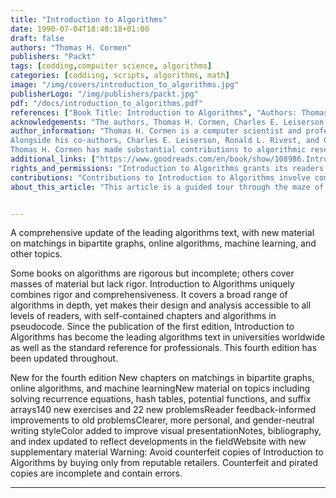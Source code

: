 ```yaml
---
title: "Introduction to Algorithms"
date: 1990-07-04T18:40:18+01:00
draft: false
authors: "Thomas H. Cormen"
publishers: "Packt"
tags: [codding,compuiter science, algorithms]
categories: [coddiing, scripts, algorithms, math]
image: "/img/covers/introduction_to_algorithms.jpg"
publisherLogo: "/img/publishers/packt.jpg"
pdf: "/docs/introduction_to_algorithms.pdf"
references: ["Book Title: Introduction to Algorithms", "Authors: Thomas H. Cormen, Charles E. Leiserson, Ronald L. Rivest, Clifford Stein", "Publication Year: 1990", "ISBN-13: 978-0262032933"]
acknowledgements: "The authors, Thomas H. Cormen, Charles E. Leiserson, Ronald L. Rivest, and Clifford Stein, extend their appreciation to the academic and professional communities for their engagement with Introduction to Algorithms. The book has benefited from the collective efforts of educators, students, and practitioners who have applied its principles in various domains."
author_information: "Thomas H. Cormen is a computer scientist and professor born on May 26, 1961. He is known for his significant contributions to the field of algorithms and data structures. Cormen received his Ph.D. in computer science from Stanford University and is a Professor of Computer Science at Dartmouth College.
Alongside his co-authors, Charles E. Leiserson, Ronald L. Rivest, and Clifford Stein, Cormen co-authored the widely used textbook, Introduction to Algorithms. The book has become a fundamental resource for computer science education and is renowned for its comprehensive coverage of algorithmic principles.
Thomas H. Cormen has made substantial contributions to algorithmic research and education. In addition to his academic endeavors, he has been involved in initiatives to promote computer science education globally. Cormen continues to influence the next generation of computer scientists through his teaching and writing."
additional_links: ["https://www.goodreads.com/en/book/show/108986.Introduction_to_Algorithms", "https://mitpressbookstore.co/product/introduction-to-algorithms/", "https://en.wikipedia.org/wiki/Introduction_to_Algorithms"]
rights_and_permissions: "Introduction to Algorithms grants its readers access to the Algorithmic Garden, where solutions blossom in complexity. Permission is also granted to traverse the Land of Big O without fear of getting lost."
contributions: "Contributions to Introduction to Algorithms involve composing algorithmic symphonies that resonate with efficiency. All contributors are recognized as Maestros of the Algorithmic Orchestra."
about_this_article: "This article is a guided tour through the maze of algorithms, where readers discover the hidden paths to optimization. Readers are advised to wear their algorithmic thinking caps and embark on a quest to decode the secrets of computational complexity."


---
```


A comprehensive update of the leading algorithms text, with new material on matchings in bipartite graphs, online algorithms, machine learning, and other topics.

Some books on algorithms are rigorous but incomplete; others cover masses of material but lack rigor. Introduction to Algorithms uniquely combines rigor and comprehensiveness. It covers a broad range of algorithms in depth, yet makes their design and analysis accessible to all levels of readers, with self-contained chapters and algorithms in pseudocode. Since the publication of the first edition, Introduction to Algorithms has become the leading algorithms text in universities worldwide as well as the standard reference for professionals. This fourth edition has been updated throughout.

New for the fourth edition
New chapters on matchings in bipartite graphs, online algorithms, and machine learningNew material on topics including solving recurrence equations, hash tables, potential functions, and suffix arrays140 new exercises and 22 new problemsReader feedback-informed improvements to old problemsClearer, more personal, and gender-neutral writing styleColor added to improve visual presentationNotes, bibliography, and index updated to reflect developments in the fieldWebsite with new supplementary material
Warning: Avoid counterfeit copies of Introduction to Algorithms by buying only from reputable retailers. Counterfeit and pirated copies are incomplete and contain errors.

---
